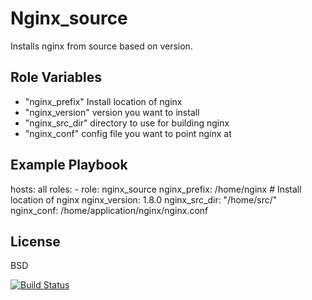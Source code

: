 Nginx_source
=========

Installs nginx from source based on version.


Role Variables
--------------
* "nginx_prefix" Install location of nginx
* "nginx_version" version you want to install
* "nginx_src_dir" directory to use for building nginx
* "nginx_conf" config file you want to point nginx at

Example Playbook
----------------
   hosts: all 
    roles:
    - role: nginx_source
      nginx_prefix: /home/nginx # Install location of nginx
      nginx_version: 1.8.0
      nginx_src_dir: "/home/src/"
      nginx_conf: /home/application/nginx/nginx.conf


License
-------

BSD

[![Build Status](https://travis-ci.org/tobybro/ansible-nginx-source.svg?branch=master)](https://travis-ci.org/tobybro/ansible-nginx-source)

